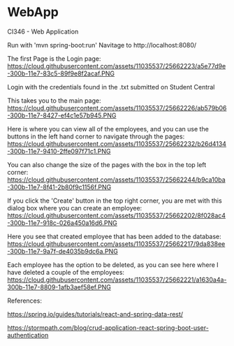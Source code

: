 # WebApp

CI346 - Web Application

Run with 'mvn spring-boot:run'
Navitage to http://localhost:8080/

The first Page is the Login page:
https://cloud.githubusercontent.com/assets/11035537/25662223/a5e77d9e-300b-11e7-83c5-89f9e8f2acaf.PNG

Login with the credentials found in the .txt submitted on Student Central


This takes you to the main page:
https://cloud.githubusercontent.com/assets/11035537/25662226/ab579b06-300b-11e7-8427-ef4c1e57b945.PNG

Here is where you can view all of the employees, and you can use the buttons in the left hand corner to navigate through the pages:
https://cloud.githubusercontent.com/assets/11035537/25662232/b26d4134-300b-11e7-9410-2ffe097f71c1.PNG

You can also change the size of the pages with the box in the top left corner:
https://cloud.githubusercontent.com/assets/11035537/25662244/b9ca10ba-300b-11e7-8f41-2b80f9c1156f.PNG

If you click the 'Create' button in the top right corner, you are met with this dialog box where you can create an employee:
https://cloud.githubusercontent.com/assets/11035537/25662202/8f028ac4-300b-11e7-918c-026a450a16d6.PNG

Here you see that created employee that has been added to the database:
https://cloud.githubusercontent.com/assets/11035537/25662217/9da838ee-300b-11e7-9a7f-de4035b9dc6a.PNG

Each employee has the option to be deleted, as you can see here where I have deleted a couple of the employees:
https://cloud.githubusercontent.com/assets/11035537/25662221/a1630a4a-300b-11e7-8809-1afb3aef58ef.PNG

References:

https://spring.io/guides/tutorials/react-and-spring-data-rest/

https://stormpath.com/blog/crud-application-react-spring-boot-user-authentication
